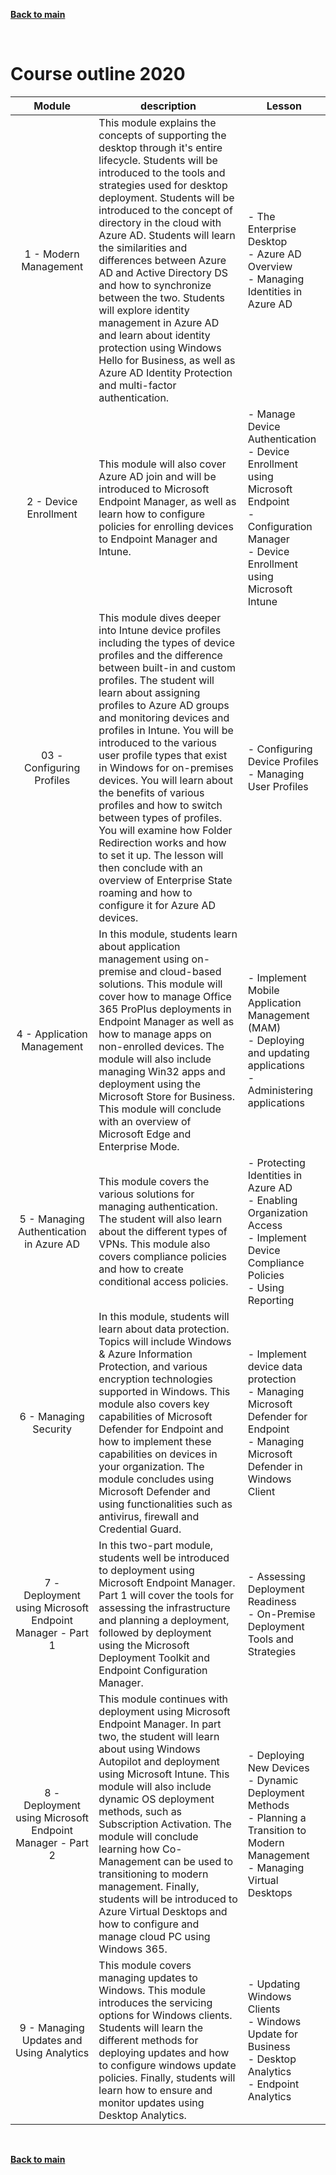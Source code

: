 [**Back to main**](./README.md)

<br/>

# Course outline 2020

| Module | description | Lesson|
| :---: | --- | --- |
| 1 - Modern Management | This module explains the concepts of supporting the desktop through it's entire lifecycle. Students will be introduced to the tools and strategies used for desktop deployment. Students will be introduced to the concept of directory in the cloud with Azure AD. Students will learn the similarities and differences between Azure AD and Active Directory DS and how to synchronize between the two. Students will explore identity management in Azure AD and learn about identity protection using Windows Hello for Business, as well as Azure AD Identity Protection and multi-factor authentication.  | - The Enterprise Desktop <br> - Azure AD Overview <br> -  Managing Identities in Azure AD <br> |
| 2 - Device Enrollment | This module will also cover Azure AD join and will be introduced to Microsoft Endpoint Manager, as well as learn how to configure policies for enrolling devices to Endpoint Manager and Intune. | - Manage Device Authentication <br> - Device Enrollment using Microsoft Endpoint <br> -  Configuration Manager <br> - Device Enrollment using Microsoft Intune |
| 03 - Configuring Profiles | This module dives deeper into Intune device profiles including the types of device profiles and the difference between built-in and custom profiles. The student will learn about assigning profiles to Azure AD groups and monitoring devices and profiles in Intune. You will be introduced to the various user profile types that exist in Windows for on-premises devices. You will learn about the benefits of various profiles and how to switch between types of profiles. You will examine how Folder Redirection works and how to set it up. The lesson will then conclude with an overview of Enterprise State roaming and how to configure it for Azure AD devices. | - Configuring Device Profiles <br> - Managing User Profiles |
| 4 - Application Management | In this module, students learn about application management using on-premise and cloud-based solutions. This module will cover how to manage Office 365 ProPlus deployments in Endpoint Manager as well as how to manage apps on non-enrolled devices. The module will also include managing Win32 apps and deployment using the Microsoft Store for Business. This module will conclude with an overview of Microsoft Edge and Enterprise Mode. | - Implement Mobile Application Management (MAM) <br> - Deploying and updating applications <br> - Administering applications |
| 5 - Managing Authentication in Azure AD | This module covers the various solutions for managing authentication. The student will also learn about the different types of VPNs. This module also covers compliance policies and how to create conditional access policies. | - Protecting Identities in Azure AD <br> - Enabling Organization Access <br> - Implement Device Compliance Policies <br> - Using Reporting |
| 6 - Managing Security | In this module, students will learn about data protection. Topics will include Windows & Azure Information Protection, and various encryption technologies supported in Windows. This module also covers key capabilities of Microsoft Defender for Endpoint and how to implement these capabilities on devices in your organization. The module concludes using Microsoft Defender and using functionalities such as antivirus, firewall and Credential Guard. | - Implement device data protection <br> - Managing Microsoft Defender for Endpoint <br> - Managing Microsoft Defender in Windows Client |
| 7 - Deployment using Microsoft Endpoint Manager - Part 1 | In this two-part module, students well be introduced to deployment using Microsoft Endpoint Manager. Part 1 will cover the tools for assessing the infrastructure and planning a deployment, followed by deployment using the Microsoft Deployment Toolkit and Endpoint Configuration Manager. | - Assessing Deployment Readiness <br> - On-Premise Deployment Tools and Strategies |
| 8 - Deployment using Microsoft Endpoint Manager - Part 2| This module continues with deployment using Microsoft Endpoint Manager. In part two, the student will learn about using Windows Autopilot and deployment using Microsoft Intune. This module will also include dynamic OS deployment methods, such as Subscription Activation. The module will conclude learning how Co-Management can be used to transitioning to modern management. Finally, students will be introduced to Azure Virtual Desktops and how to configure and manage cloud PC using Windows 365. | - Deploying New Devices <br> - Dynamic Deployment Methods <br> - Planning a Transition to Modern Management <br> - Managing Virtual Desktops |
| 9 - Managing Updates and Using Analytics | This module covers managing updates to Windows. This module introduces the servicing options for Windows clients. Students will learn the different methods for deploying updates and how to configure windows update policies. Finally, students will learn how to ensure and monitor updates using Desktop Analytics. | - Updating Windows Clients <br> - Windows Update for Business <br> - Desktop Analytics <br> - Endpoint Analytics |


<br/>

[**Back to main**](./README.md)